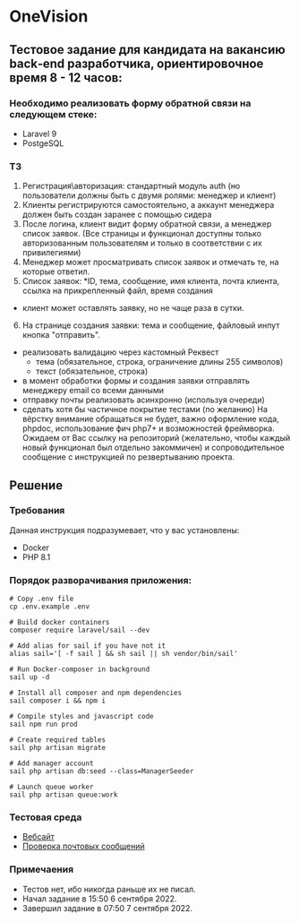 # OneVision

## Тестовое задание для кандидата на вакансию back‐end разработчика, ориентировочное время 8 - 12 часов:

### Необходимо реализовать форму обратной связи на следующем стеке:

- Laravel 9
- PostgeSQL

### ТЗ

1) Регистрация\авторизация: стандартный модуль auth (но пользователи должны быть с двумя ролями: менеджер и клиент)
2) Клиенты регистрируются самостоятельно, а аккаунт менеджера должен быть создан заранее с помощью сидера
3) После логина, клиент видит форму обратной связи, а менеджер список заявок. (Все страницы и функционал доступны только авторизованным пользователям и только в соответствии с их привилегиями)
4) Менеджер может просматривать список заявок и отмечать те, на которые ответил.
5) Список заявок:
*ID, тема, сообщение, имя клиента, почта клиента, ссылка на прикрепленный файл, время создания
- клиент может оставлять заявку, но не чаще раза в сутки.
6) На странице создания заявки: тема и сообщение, файловый инпут кнопка "отправить".
- реализовать валидацию через кастомный Реквест
  - тема (обязательное, строка, ограничение длины 255 символов)
  - текст (обязательное, строка)
- в момент обработки формы и создания заявки отправлять менеджеру email со всеми данными
- отправку почты реализовать асинхронно (используя очереди)
- сделать хотя бы частичное покрытие тестами (по желанию)
На вёрстку внимание обращаться не будет, важно оформление кода, phpdoc, использование фич php7+ и возможностей фреймворка.
Ожидаем от Вас ссылку на репозиторий (желательно, чтобы каждый новый функционал был отдельно закоммичен) и сопроводительное сообщение с инструкцией по резвертыванию проекта.

## Решение

### Требования

Данная инструкция подразумевает, что у вас установлены:

- Docker
- PHP 8.1

### Порядок разворачивания приложения:

```
# Copy .env file
cp .env.example .env

# Build docker containers
composer require laravel/sail --dev

# Add alias for sail if you have not it
alias sail='[ -f sail ] && sh sail || sh vendor/bin/sail'

# Run Docker-composer in background
sail up -d

# Install all composer and npm dependencies
sail composer i && npm i

# Compile styles and javascript code
sail npm run prod

# Create required tables
sail php artisan migrate

# Add manager account
sail php artisan db:seed --class=ManagerSeeder

# Launch queue worker
sail php artisan queue:work

```

### Тестовая среда

- [Вебсайт](http://localhost)
- [Проверка почтовых сообщений](http://localhost:8025)

### Примечаения

- Тестов нет, ибо никогда раньше их не писал.
- Начал задание в 15:50 6 сентября 2022.
- Завершил задание в 07:50 7 сентября 2022.